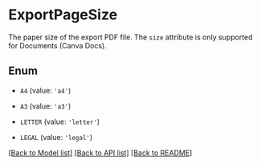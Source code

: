 # ExportPageSize

The paper size of the export PDF file. The `size` attribute is only supported for Documents (Canva Docs).

## Enum

* `A4` (value: `'a4'`)

* `A3` (value: `'a3'`)

* `LETTER` (value: `'letter'`)

* `LEGAL` (value: `'legal'`)

[[Back to Model list]](../README.md#documentation-for-models) [[Back to API list]](../README.md#documentation-for-api-endpoints) [[Back to README]](../README.md)



